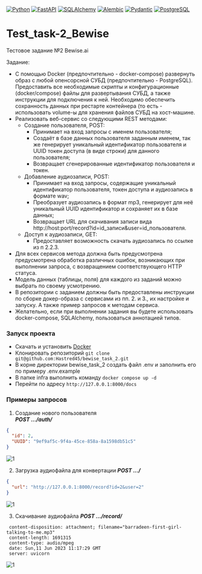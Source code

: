 [![Python](https://img.shields.io/badge/-Python-464646?style=flat&logo=Python&logoColor=ffffff&color=043A6B)](https://www.python.org/)
[![FastAPI](https://img.shields.io/badge/-FastAPI-464646?style=flat&logo=FastAPI&logoColor=ffffff&color=043A6B)](https://fastapi.tiangolo.com/)
[![SQLAlchemy](https://img.shields.io/badge/-SQLAlchemy-464646?style=flat&logo=SQLAlchemy&logoColor=ffffff&color=043A6B)](https://pypi.org/project/SQLAlchemy/)
[![Alembic](https://img.shields.io/badge/-Alembic-464646?style=flat&logo=Alembic&logoColor=ffffff&color=043A6B)](https://pypi.org/project/alembic/)
[![Pydantic](https://img.shields.io/badge/-Pydantic-464646?style=flat&logo=Pydantic&logoColor=ffffff&color=043A6B)](https://pypi.org/project/pydantic/)
[![PostgreSQL](https://img.shields.io/badge/-PostgreSQL-464646?style=flat&logo=Pydantic&logoColor=ffffff&color=043A6B)](https://www.postgresql.org/)
# Test_task-2_Bewise
Тестовое задание №2 Bewise.ai

Задание:
 - С помощью Docker (предпочтительно - docker-compose) развернуть образ с любой опенсорсной СУБД (предпочтительно - PostgreSQL). Предоставить все необходимые скрипты и конфигурационные (docker/compose) файлы для развертывания СУБД, а также инструкции для подключения к ней. Необходимо обеспечить сохранность данных при рестарте контейнера (то есть - использовать volume-ы для хранения файлов СУБД на хост-машине.
 - Реализовать веб-сервис со следующими REST методами:
    - Создание пользователя, POST:
      - Принимает на вход запросы с именем пользователя;
      - Создаёт в базе данных пользователя заданным именем, так же генерирует уникальный идентификатор пользователя и UUID токен доступа (в виде строки) для данного пользователя;
      - Возвращает сгенерированные идентификатор пользователя и токен.
    - Добавление аудиозаписи, POST:
      - Принимает на вход запросы, содержащие уникальный идентификатор пользователя, токен доступа и аудиозапись в формате wav;
      - Преобразует аудиозапись в формат mp3, генерирует для неё уникальный UUID идентификатор и сохраняет их в базе данных;
      - Возвращает URL для скачивания записи вида http://host:port/record?id=id_записи&user=id_пользователя.
    - Доступ к аудиозаписи, GET:
      - Предоставляет возможность скачать аудиозапись по ссылке из п 2.2.3.
 - Для всех сервисов метода должна быть предусмотрена предусмотрена обработка различных ошибок, возникающих при выполнении запроса, с возвращением соответствующего HTTP статуса.
 - Модель данных (таблицы, поля) для каждого из заданий можно выбрать по своему усмотрению.
 - В репозитории с заданием должны быть предоставлены инструкции по сборке докер-образа с сервисами из пп. 2. и 3., их настройке и запуску. А также пример запросов к методам сервиса.
 - Желательно, если при выполнении задания вы будете использовать docker-compose, SQLAlchemy,  пользоваться аннотацией типов.  

### Запуск проекта
- Скачать и установить [Docker](https://docs.docker.com/get-docker/)
- Клонировать репозиторий ```git clone git@github.com:Hastred45/bewise_task_2.git``` 
- В корне директории bewise_task_2 создать файл .env и заполнить его по примеру .env.example
- В папке infra выполнить команду ```docker compose up -d```
- Перейти по адресу ```http://127.0.0.1:8000/docs```  

### Примеры запросов

1. Создание нового пользователя  
_**POST .../auth/**_
```JSON
{
  "id": 2,
  "UUID": "9ef9af5c-9f4a-45ce-858a-8a1598db51c5"
}
```
![1](https://raw.github.com/Hastred45/bewise_task_2/7b36f07b06e364099fae98d5e0ece749a6d91c59/Screenshot_13.png)


2. Загрузка аудиофайла для конвертации
_**POST .../**_
```JSON
{
  "url": "http://127.0.0.1:8000/record?id=2&user=2"
}
```
![1](https://raw.github.com/Hastred45/bewise_task_2/7b36f07b06e364099fae98d5e0ece749a6d91c59/Screenshot_14.png)

3. Скачивание аудиофайла
_**POST .../record/**_
```
 content-disposition: attachment; filename="barradeen-first-girl-talking-to-me.mp3" 
 content-length: 1691315 
 content-type: audio/mpeg 
 date: Sun,11 Jun 2023 11:17:29 GMT 
 server: uvicorn 
```
![1](https://raw.github.com/Hastred45/bewise_task_2/7b36f07b06e364099fae98d5e0ece749a6d91c59/Screenshot_15.png)


